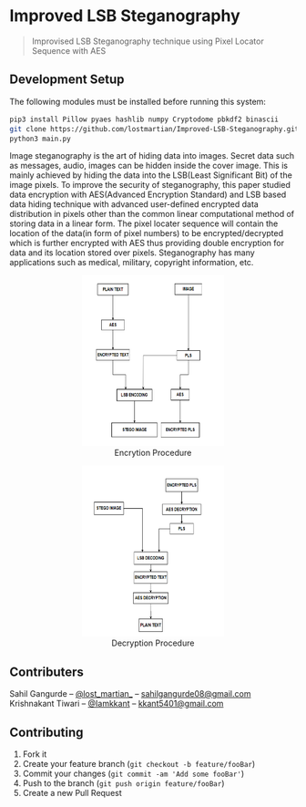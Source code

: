 # Improved LSB Steganography 
> Improvised LSB Steganography technique using Pixel Locator Sequence with AES

## Development Setup

The following modules must be installed before running this system:

```sh
pip3 install Pillow pyaes hashlib numpy Cryptodome pbkdf2 binascii
git clone https://github.com/lostmartian/Improved-LSB-Steganography.git
python3 main.py
```
Image steganography is the art of hiding data into images. Secret data such as messages, audio, images can be hidden inside the cover image. This is mainly achieved by hiding the data into the LSB(Least Significant Bit) of the image pixels. To improve the security of steganography, this paper studied data encryption with AES(Advanced Encryption Standard) and LSB based data hiding technique with advanced user-defined encrypted data distribution in pixels other than the common linear computational method of storing data in a linear form. The pixel locater sequence will contain the location of the data(in form of pixel numbers) to be encrypted/decrypted which is further encrypted with AES thus providing double encryption for data and its location stored over pixels. Steganography has many applications such as medical, military, copyright information, etc.

<p align="center">
  <img width="250" height="300" src="images/sample_cmd/encryption.PNG">
  <br>
  Encrytion Procedure
</p>

<p align="center">
  <img width="250" height="300" src="images/sample_cmd/decryption.PNG">
  <br>
  Decryption Procedure
</p>


## Contributers

Sahil Gangurde – [@lost_martian_](https://twitter.com/lost_martian_) – sahilgangurde08@gmail.com
Krishnakant Tiwari – [@Iamkkant](https://twitter.com/Iamkkant) – kkant5401@gmail.com

## Contributing

1. Fork it
2. Create your feature branch (`git checkout -b feature/fooBar`)
3. Commit your changes (`git commit -am 'Add some fooBar'`)
4. Push to the branch (`git push origin feature/fooBar`)
5. Create a new Pull Request
